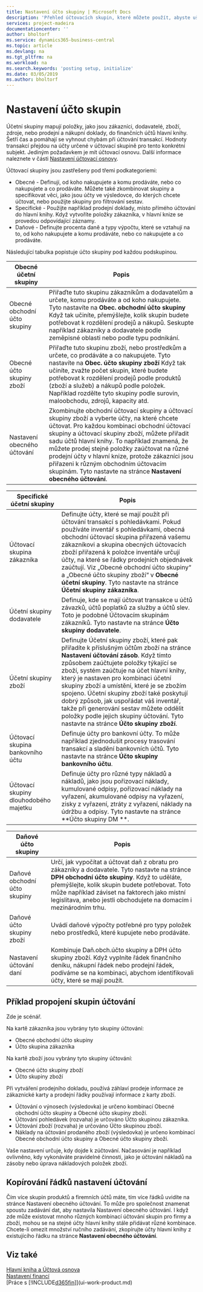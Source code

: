 ```yaml
---
title: Nastavení účto skupiny | Microsoft Docs
description: 'Přehled účtovacích skupin, které můžete použít, abyste ušetřili čas a vyhnuli se chybám při účtování transakcí.'
services: project-madeira
documentationcenter: ''
author: bholtorf
ms.service: dynamics365-business-central
ms.topic: article
ms.devlang: na
ms.tgt_pltfrm: na
ms.workload: na
ms.search.keywords: 'posting setup, initialize'
ms.date: 03/05/2019
ms.author: bholtorf
---
```

# <a name="setting-up-posting-groups"></a>Nastavení účto skupin
Účetní skupiny mapují položky, jako jsou zákazníci, dodavatelé, zboží, zdroje, nebo prodejní a nákupní doklady, do finančních účtů hlavní knihy. Šetří čas a pomáhají se vyhnout chybám při účtování transakcí. Hodnoty transakcí přejdou na účty určené v účtovací skupině pro tento konkrétní subjekt. Jediným požadavkem je mít účtovací osnovu. Další informace naleznete v části [Nastavení účtovací osnovy](finance-setup-chart-accounts.md).  

Účtovací skupiny jsou zastřešeny pod třemi podkategoriemi:  

* Obecné - Definují, od koho nakupujete a komu prodáváte, nebo co nakupujete a co prodáváte. Můžete také zkombinovat skupiny a specifikovat věci, jako jsou účty ve výsledovce, do kterých chcete účtovat, nebo použijte skupiny pro filtrování sestav.  
* Specifické - Použijte například prodejní doklady, místo přímého účtování do hlavní knihy. Když vytvoříte položky zákazníka, v hlavní knize se provedou odpovídající záznamy.  
* Daňové - Definujte procenta daně a typy výpočtu, které se vztahují na to, od koho nakupujete a komu prodáváte, nebo co nakupujete a co prodáváte.

Následující tabulka popistuje účto skupiny pod každou podskupinou.  

| Obecné účetní skupiny | Popis |
| --- | --- |
| Obecné obchodní účto skupiny |Přiřaďte tuto skupinu zákazníkům a dodavatelům a určete, komu prodáváte a od koho nakupujete. Tyto nastavíte na **Obec.  obchodní účto skupiny** Když tak učiníte, přemýšlejte, kolik skupin budete potřebovat k rozdělení prodejů a nákupů. Seskupte například zákazníky a dodavatele podle zeměpisné oblasti nebo podle typu podnikání. |
| Obecné účto skupiny zboží |Přiřaďte tuto skupinu zboží, nebo prostředkům a určete, co prodáváte a co nakupujete. Tyto nastavíte na **Obec.  účto skupiny zboží** Když tak učiníte, zvažte počet skupin, které budete potřebovat k rozdělení prodejů podle produktů (zboží a služeb) a nákupů podle položek. Například rozdělte tyto skupiny podle surovin, maloobchodu, zdrojů, kapacity atd. |
| Nastavení obecného účtování |Zkombinujte obchodní účtovací skupiny a účtovací skupiny zboží a vyberte účty, na které chcete účtovat. Pro každou kombinaci obchodní účtovací skupiny a účtovací skupiny zboží, můžete přiřadit sadu účtů hlavní knihy. To například znamená, že můžete prodej stejné položky zaúčtovat na různé prodejní účty v hlavní knize, protože zákazníci jsou přiřazeni k různým obchodním účtovacím skupinám. Tyto nastavte na stránce **Nastavení obecného účtování**. |

| Specifické účetní skupiny | Popis |
| --- | --- |
| Účtovací skupina zákazníka |Definujte účty, které se mají použít při účtování transakcí s pohledávkami. Pokud používáte inventář s pohledávkami, obecná obchodní účtovací skupina přiřazená vašemu zákazníkovi a skupina obecných účtovacích zboží přiřazená k položce inventáře určují účty, na které se řádky prodejních objednávek zaúčtují. Viz „Obecné obchodní účto skupiny“ a „Obecné účto skupiny zboží“ v **Obecné účetní skupiny**. Tyto nastavte na stránce **Účetní skupiny zákazníka**. |
| Účetní skupiny dodavatele |Definuje, kde se mají účtovat transakce u účtů závazků, účtů poplatků za služby a účtů slev. Toto je podobné Účtovacím skupinám zákazníků. Tyto nastavte na stránce **Účto skupiny dodavatele**. |
| Účetní skupiny zboží |Definujte Účetní skupiny zboží, které pak přiřadíte k příslušným účtům zboží na stránce **Nastavení účtování zásob**. Když tímto způsobem zaúčtujete položky týkající se zboží, systém zaúčtuje na účet hlavní knihy, který je nastaven pro kombinaci účetní skupiny zboží a umístění, které je se zbožím spojeno. Účetní skupiny zboží také poskytují dobrý způsob, jak uspořádat váš inventář, takže při generování sestav můžete oddělit položky podle jejich skupiny účtování. Tyto nastavte na stránce **Účto skupiny zboží**. |
| Účtovací skupina bankovního účtu |Definuje účty pro bankovní účty. To může například zjednodušit procesy trasování transakcí a sladění bankovních účtů. Tyto nastavte na stránce **Účto skupiny bankovního účtu**. |
| Účtovací skupiny dlouhodobého majetku |Definuje účty pro různé typy nákladů a nákladů, jako jsou pořizovací náklady, kumulované odpisy, pořizovací náklady na vyřazení, akumulované odpisy na vyřazení, zisky z vyřazení, ztráty z vyřazení, náklady na údržbu a odpisy. Tyto nastavte na stránce **Účto skupiny DM **. |

| Daňové účto skupiny | Popis |
| --- | --- |
| Daňové obchodní účto skupiny |Určí, jak vypočítat a účtovat daň z obratu pro zákazníky a dodavatele. Tyto nastavte na stránce **DPH obchodní účto skupiny**. Když to uděláte, přemýšlejte, kolik skupin budete potřebovat. Toto může například záviset na faktorech jako místní legislitava, anebo jestli obchodujete na domacím i mezinárodním trhu. |
| Daňové účto skupiny zboží |Uvádí daňové výpočty potřebné pro typy položek nebo prostředků, které kupujete nebo prodáváte. |
| Nastavení účtování daní |Kombinuje Daň.obch.účto skupiny a DPH účto skupiny zboží. Když vyplníte řádek finančního deníku, nákupní řádek nebo prodejní řádek, podíváme se na kombinaci, abychom identifikovali účty, které se mají použít. |

## <a name="example-of-linking-posting-groups"></a>Příklad propojení skupin účtování
Zde je scénář.  

Na kartě zákazníka jsou vybrány tyto skupiny účtování:  

* Obecné obchodní účto skupiny
* Účto skupina zákazníka  

Na kartě zboží jsou vybrány tyto skupiny účtování:  

* Obecné účto skupiny zboží  
* Účto skupiny zboží  

Při vytváření prodejního dokladu, používá záhlaví prodeje informace ze zákaznické karty a prodejní řádky používají informace z karty zboží.  

* Účtování o výnosech (výsledovka) je určeno kombinací Obecné obchodní účto skupiny a Obecné účto skupiny zboží.  
* Účtování pohledávek (rozvaha) je určováno Účto skupinou zákazníka.  
* Účtování zboží (rozvaha) je určováno Účto skupinou zboží.  
* Náklady na účtování prodaného zboží (výsledovka) je určeno kombinací Obecné obchodní účto skupiny a Obecné účto skupiny zboží.  

Vaše nastavení určuje, kdy dojde k zúčtování. Načasování je například ovlivněno, kdy vykonáváte pravidelné činnosti, jako je účtování nákladů na zásoby nebo úprava nákladových položek zboží.

## <a name="copying-posting-setup-lines"></a>Kopírování řádků nastavení účtování
Čím více skupin produktů a firemních účtů máte, tím více řádků uvidíte na stránce Nastavení obecného účtování. To může pro společnost znamenat spoustu zadávání dat, aby nastavila Nastavení obecného účtování. I když zde může existovat mnoho různých kombinací účtování skupin pro firmy a zboží, mohou se na stejné účty hlavní knihy stále přidávat různé kombinace. Chcete-li omezit množství ručního zadávání, zkopírujte účty hlavní knihy z existujícího řádku na stránce **Nastavení obecného účtování**.

## <a name="see-also"></a>Viz také
[Hlavní kniha a Účtová osnova](finance-general-ledger.md)  
[Nastavení financí](finance-setup-finance.md)  
[Práce s [!INCLUDE[d365fin](includes/d365fin_md.md)]](ui-work-product.md)
